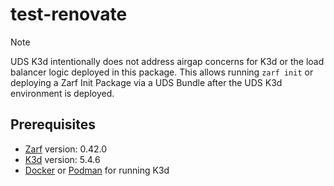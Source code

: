 # test-renovate

[//]: # (This is a comment.)

> [!NOTE]
> UDS K3d intentionally does not address airgap concerns for K3d or the load balancer logic deployed in this package. This allows running `zarf init` or deploying a Zarf Init Package via a UDS Bundle after the UDS K3d environment is deployed.

## Prerequisites

- [Zarf](https://docs.zarf.dev/docs/getting-started#installing-zarf) version: 0.42.0
- [K3d](https://k3d.io/#installation) version: 5.4.6
- [Docker](https://docs.docker.com/get-docker/) or [Podman](https://podman.io/getting-started/installation) for running K3d

